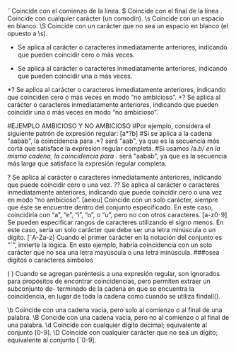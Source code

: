 ˆ Coincide con el comienzo de la línea.
$ Coincide con el final de la línea
. Coincide con cualquier carácter (un comodín).
\s Coincide con un espacio en blanco.
\S Coincide con un carácter que no sea un espacio en blanco (el opuesto a \s).
* Se aplica al carácter o caracteres inmediatamente anteriores, indicando que
pueden coincidir cero o más veces.
+ Se aplica al carácter o caracteres inmediatamente anteriores, indicando que
pueden coincidir una o más veces.

*? Se aplica al carácter o caracteres inmediatamente anteriores, indicando que
coinciden cero o más veces en modo “no ambicioso”.
+? Se aplica al carácter o caracteres inmediatamente anteriores, indicando que
pueden coincidir una o más veces en modo “no ambicioso”.

#EJEMPLO AMBICIOSO Y NO AMBICIOSO
#Por ejemplo, considera el siguiente patrón de expresión regular: [a*?b]
#Si se aplica a la cadena "aabab", la coincidencia para .*? será "aab", ya que es la secuencia más corta que satisface la expresión regular completa.
#Si usamos /a.*b/ en la misma cadena, la coincidencia para .* será "aabab", ya que es la secuencia más larga que satisface la expresión regular completa.



? Se aplica al carácter o caracteres inmediatamente anteriores, indicando que
puede coincidir cero o una vez.
?? Se aplica al carácter o caracteres inmediatamente anteriores, indicando que
puede coincidir cero o una vez en modo “no ambicioso”.
[aeiou] Coincide con un solo carácter, siempre que éste se encuentre dentro del
conjunto especificado. En este caso, coincidiría con “a”, “e”, “i”, “o”, o “u”, pero
no con otros caracteres.
[a-z0-9] Se pueden especificar rangos de caracteres utilizando el signo menos. En
este caso, sería un solo carácter que debe ser una letra minúscula o un dígito.
[ˆA-Za-z] Cuando el primer carácter en la notación del conjunto es “ˆ”, invierte
la lógica. En este ejemplo, habría coincidencia con un solo carácter que no sea una
letra mayúscula o una letra minúscula. ###osea digitos o caracteres simbolos

( ) Cuando se agregan paréntesis a una expresión regular, son ignorados para
propósitos de encontrar coincidencias, pero permiten extraer un subconjunto de-
terminado de la cadena en que se encuentra la coincidencia, en lugar de toda la
cadena como cuando se utiliza findall().

\b Coincide con una cadena vacía, pero solo al comienzo o al final de una palabra.
\B Concide con una cadena vacía, pero no al comienzo o al final de una palabra.
\d Coincide con cualquier dígito decimal; equivalente al conjunto [0-9].
\D Coincide con cualquier carácter que no sea un dígito; equivalente al conjunto
[ˆ0-9].